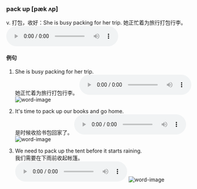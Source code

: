 ### pack up  [pæk ʌp]
v. 打包，收好：She is busy packing for her trip. 她正忙着为旅行打包行李。  
<audio controls src="./pack-up/pack-up.wav" title="teenager"></audio>

#### 例句
1. She is busy packing for her trip.  
她正忙着为旅行打包行李。
<audio controls src="./pack-up/1.wav" title="pack-up-sentence-1" controlsList="nodownload"></audio>
![word-image](./pack-up/1.png)

2. It's time to pack up our books and go home.  
是时候收拾书包回家了。
<audio controls src="./pack-up/2.wav" title="pack-up-sentence-2" controlsList="nodownload"></audio>
![word-image](./pack-up/2.png)

3. We need to pack up the tent before it starts raining.  
我们需要在下雨前收起帐篷。  
<audio controls src="./pack-up/3.wav" title="pack-up-sentence-3" controlsList="nodownload"></audio>
![word-image](./pack-up/3.png)
